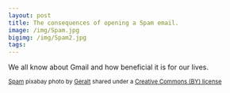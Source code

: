 ```yaml
---
layout: post
title: The consequences of opening a Spam email.
image: /img/Spam.jpg
bigimg: /img/Spam2.jpg
tags:
---
```

  We all know about Gmail and how beneficial it is for our lives.  

























<small> <a title="Spam" href="https://pixabay.com/en/road-sign-attention-shield-stop-464656/">Spam</a> pixabay photo by <a href="https://pixabay.com/en/users/geralt-9301/">Geralt</a> shared under a <a href="https://creativecommons.org/licenses/by/2.0/">
Creative Commons (BY) license</a> </small>
